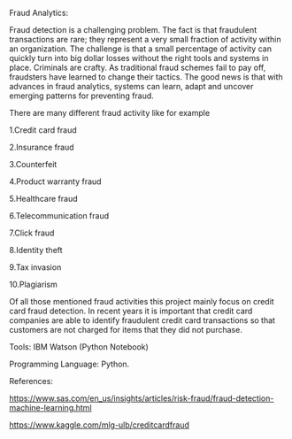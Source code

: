 Fraud Analytics:

Fraud detection is a challenging problem. The fact is that fraudulent transactions are rare; they represent a very small fraction of activity within an organization. The challenge is that a small percentage of activity can quickly turn into big dollar losses without the right tools and systems in place. Criminals are crafty. As traditional fraud schemes fail to pay off, fraudsters have learned to change their tactics. The good news is that with advances in fraud analytics, systems can learn, adapt and uncover emerging patterns for preventing fraud.

There are many different fraud activity like for example

1.Credit card fraud

2.Insurance fraud

3.Counterfeit

4.Product warranty fraud

5.Healthcare fraud

6.Telecommunication fraud

7.Click fraud

8.Identity theft

9.Tax invasion

10.Plagiarism

Of all those mentioned fraud activities this project mainly focus on credit card fraud detection. In recent years it is important that credit card companies are able to identify fraudulent credit card transactions so that customers are not charged for items that they did not purchase.

Tools: IBM Watson (Python Notebook)

Programming Language: Python.

References:

https://www.sas.com/en_us/insights/articles/risk-fraud/fraud-detection-machine-learning.html

https://www.kaggle.com/mlg-ulb/creditcardfraud

